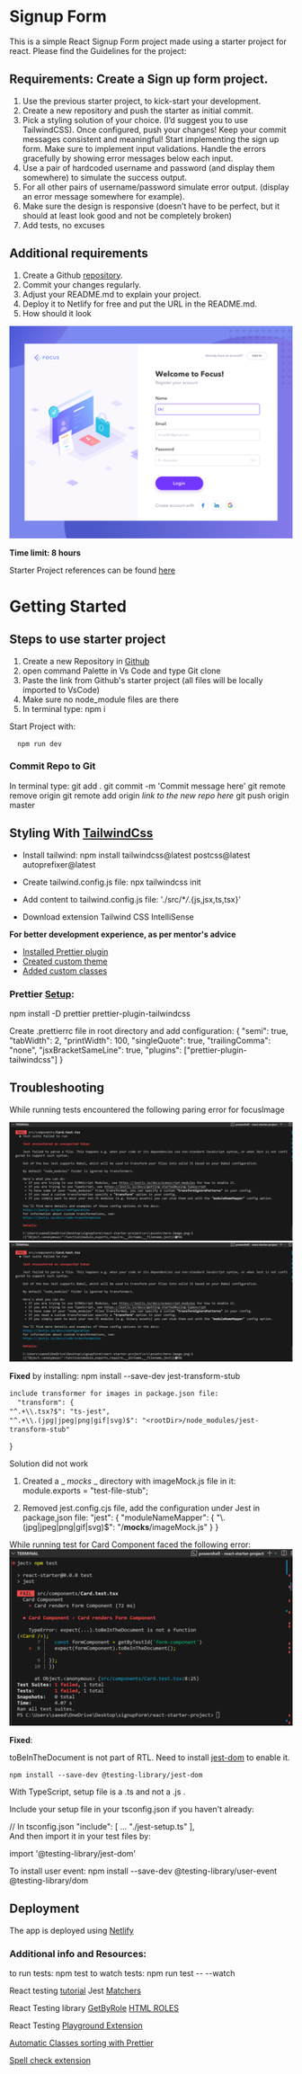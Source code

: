 # Signup Form

This is a simple React Signup Form project made using a starter project for react.
Please find the Guidelines for the project:

## Requirements: Create a Sign up form project.

1. Use the previous starter project, to kick-start your development.
2. Create a new repository and push the starter as initial commit.
3. Pick a styling solution of your choice. (I’d suggest you to use TailwindCSS). Once configured, push your changes! Keep your commit messages consistent and meaningful!
   Start implementing the sign up form. Make sure to implement input validations. Handle the errors gracefully by showing error messages below each input.
4. Use a pair of hardcoded username and password (and display them somewhere) to simulate the success output.
5. For all other pairs of username/password simulate error output. (display an error message somewhere for example).
6. Make sure the design is responsive (doesn’t have to be perfect, but it should at least look good and not be completely broken)
7. Add tests, no excuses

## Additional requirements

1. Create a Github [repository](https://github.com/).
2. Commit your changes regularly.
3. Adjust your README.md to explain your project.
4. Deploy it to Netlify for free and put the URL in the README.md.
5. How should it look

![Image Description](./src/assets/form-output.png)

**Time limit: 8 hours**

Starter Project references can be found [here](https://github.com/aimansae/react-starter-project)

# Getting Started

## Steps to use starter project

1. Create a new Repository in [Github](https://github.com/aimansae/react-signup-form)
2. open command Palette in Vs Code and type Git clone
3. Paste the link from Github's starter project (all files will be locally imported to VsCode)
4. Make sure no node_module files are there
5. In terminal type:
   npm i

Start Project with:

      npm run dev

### Commit Repo to Git

In terminal type:
git add .
git commit -m 'Commit message here'
git remote remove origin
git remote add origin _link to the new repo here_
git push origin master

## Styling With [TailwindCss](https://tailwindcss.com/docs/guides/vite)

- Install tailwind:
  npm install tailwindcss@latest postcss@latest autoprefixer@latest

- Create tailwind.config.js file:
  npx tailwindcss init

- Add content to tailwind.config.js file:
  './src/\*_/_.{js,jsx,ts,tsx}'

- Download extension Tailwind CSS IntelliSense

**For better development experience, as per
mentor's advice**

- [Installed Prettier plugin](https://tailwindcss.com/docs/editor-setup#automatic-class-sorting-with-prettier)
- [Created custom theme](https://tailwindcss.com/docs/theme)
- [Added custom classes](https://tailwindcss.com/docs/adding-custom-styles)

### Prettier [Setup](https://github.com/tailwindlabs/prettier-plugin-tailwindcss):

npm install -D prettier prettier-plugin-tailwindcss

Create .prettierrc file in root directory and add configuration:
{
"semi": true,
"tabWidth": 2,
"printWidth": 100,
"singleQuote": true,
"trailingComma": "none",
"jsxBracketSameLine": true,
"plugins": ["prettier-plugin-tailwindcss"]
}

## Troubleshooting

While running tests encountered the following paring error for focusImage

![Image Error1](./src//assets/image-error1.PNG)
![Image Error2](./src//assets/image-error1.PNG)

**Fixed** by installing:
npm install --save-dev jest-transform-stub

    include transformer for images in package.json file:
      "transform": {
    "^.+\\.tsx?$": "ts-jest",
    "^.+\\.(jpg|jpeg|png|gif|svg)$": "<rootDir>/node_modules/jest-transform-stub"

}

Solution did not work

1. Created a \_ _mocks_ \_ directory with imageMock.js file in it:
   module.exports = "test-file-stub";

2. Removed jest.config.cjs file, add the configuration under Jest in package,json file:
   "jest": {
   "moduleNameMapper": {
   "\\.(jpg|jpeg|png|gif|svg)$": "<rootDir>/**mocks**/imageMock.js"
   }
   }

While running test for Card Component faced the following error:
![Jest Error](./src//assets/tobeindoc.PNG)

**Fixed**:

toBeInTheDocument is not part of RTL. Need to install [jest-dom](https://github.com/testing-library/jest-dom/) to enable it.

    npm install --save-dev @testing-library/jest-dom

With TypeScript, setup file is a .ts and not a .js .

Include your setup file in your tsconfig.json if you haven't already:

// In tsconfig.json
"include": [
...
"./jest-setup.ts"
],  
And then import it in your test files by:

import '@testing-library/jest-dom'

To install user event:
npm install --save-dev @testing-library/user-event @testing-library/dom

## Deployment

The app is deployed using [Netlify](https://as-react-signup-form.netlify.app/)


### Additional info and Resources:

to run tests: npm test
to watch tests: npm run test -- --watch

React testing [tutorial](https://www.youtube.com/watch?v=2TkpBziqkRA&list=PLC3y8-rFHvwirqe1KHFCHJ0RqNuN61SJd&index=11)
Jest [Matchers](https://jestjs.io/docs/using-matchers)

React Testing library [GetByRole](https://testing-library.com/docs/queries/byrole)
[HTML ROLES](https://www.w3.org/TR/html-aria/#docconformance)

React Testing [Playground Extension](https://chromewebstore.google.com/detail/testing-playground/hejbmebodbijjdhflfknehhcgaklhano)

[Automatic Classes sorting with Prettier](https://tailwindcss.com/docs/editor-setup#automatic-class-sorting-with-prettier)

[Spell check extension](https://marketplace.visualstudio.com/items?itemName=streetsidesoftware.code-spell-checker)